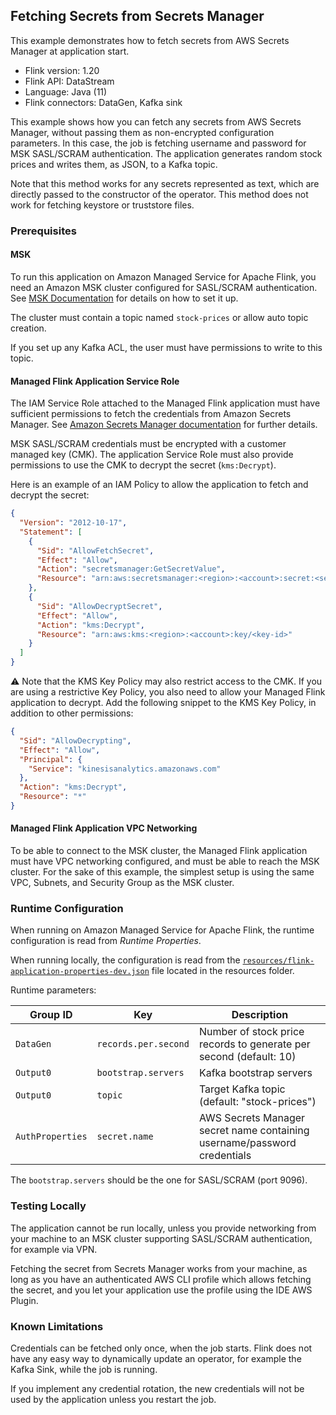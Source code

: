 ## Fetching Secrets from Secrets Manager

This example demonstrates how to fetch secrets from AWS Secrets Manager at application start.

* Flink version: 1.20
* Flink API: DataStream
* Language: Java (11)
* Flink connectors: DataGen, Kafka sink

This example shows how you can fetch any secrets from AWS Secrets Manager, without passing them as non-encrypted configuration parameters.
In this case, the job is fetching username and password for MSK SASL/SCRAM authentication.
The application generates random stock prices and writes them, as JSON, to a Kafka topic.

Note that this method works for any secrets represented as text, which are directly passed to the constructor of the operator.
This method does not work for fetching keystore or truststore files.

### Prerequisites

#### MSK

To run this application on Amazon Managed Service for Apache Flink, you need an Amazon MSK cluster configured for 
SASL/SCRAM authentication. See [MSK Documentation](https://docs.aws.amazon.com/msk/latest/developerguide/msk-password-tutorial.html)
for details on how to set it up.

The cluster must contain a topic named `stock-prices` or allow auto topic creation.

If you set up any Kafka ACL, the user must have permissions to write to this topic.

#### Managed Flink Application Service Role

The IAM Service Role attached to the Managed Flink application must have sufficient permissions to fetch the credentials 
from Amazon Secrets Manager. See [Amazon Secrets Manager documentation](https://docs.aws.amazon.com/secretsmanager/latest/userguide/determine-acccess_examine-iam-policies.html)
for further details.

MSK SASL/SCRAM credentials must be encrypted with a customer managed key (CMK). The application Service Role must also
provide permissions to use the CMK to decrypt the secret (`kms:Decrypt`).

Here is an example of an IAM Policy to allow the application to fetch and decrypt the secret:

```json
{
  "Version": "2012-10-17",
  "Statement": [
    {
      "Sid": "AllowFetchSecret", 
      "Effect": "Allow",
      "Action": "secretsmanager:GetSecretValue",
      "Resource": "arn:aws:secretsmanager:<region>:<account>:secret:<secretName>-*"
    },
    {
      "Sid": "AllowDecryptSecret",
      "Effect": "Allow",
      "Action": "kms:Decrypt",
      "Resource": "arn:aws:kms:<region>:<account>:key/<key-id>"
    }
  ]
}
```

⚠️ Note that the KMS Key Policy may also restrict access to the CMK.
If you are using a restrictive Key Policy, you also need to allow your Managed Flink application to decrypt.
Add the following snippet to the KMS Key Policy, in addition to other permissions:

```json
{
  "Sid": "AllowDecrypting",
  "Effect": "Allow",
  "Principal": {
    "Service": "kinesisanalytics.amazonaws.com"
  },
  "Action": "kms:Decrypt",
  "Resource": "*"
}
```

#### Managed Flink Application VPC Networking

To be able to connect to the MSK cluster, the Managed Flink application must have VPC networking configured, and must 
be able to reach the MSK cluster. For the sake of this example, the simplest setup is using the same VPC, Subnets, and Security Group
as the MSK cluster.

### Runtime Configuration

When running on Amazon Managed Service for Apache Flink, the runtime configuration is read from *Runtime Properties*.

When running locally, the configuration is read from the [`resources/flink-application-properties-dev.json`](src/main/resources/flink-application-properties-dev.json) file located in the resources folder.

Runtime parameters:

| Group ID         | Key                  | Description                                                              | 
|------------------|----------------------|--------------------------------------------------------------------------| 
| `DataGen`        | `records.per.second` | Number of stock price records to generate per second (default: 10)       |
| `Output0`        | `bootstrap.servers`  | Kafka bootstrap servers                                                  |
| `Output0`        | `topic`              | Target Kafka topic (default: "stock-prices")                             |
| `AuthProperties` | `secret.name`        | AWS Secrets Manager secret name containing username/password credentials |

The `bootstrap.servers` should be the one for SASL/SCRAM (port 9096).

### Testing Locally

The application cannot be run locally, unless you provide networking from your machine to an MSK cluster supporting 
SASL/SCRAM authentication, for example via VPN.

Fetching the secret from Secrets Manager works from your machine, as long as you have an authenticated AWS CLI profile
which allows fetching the secret, and you let your application use the profile using the IDE AWS Plugin.


### Known Limitations

Credentials can be fetched only once, when the job starts.
Flink does not have any easy way to dynamically update an operator, for example the Kafka Sink, while the job is running.

If you implement any credential rotation, the new credentials will not be used by the application unless you restart the job.
